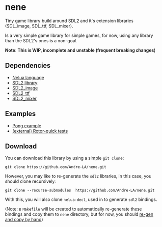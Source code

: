 # nene
Tiny game library build around SDL2 and it's extension libraries (SDL_image, SDL_ttf, SDL_mixer).

Is a very simple game library for simple games, for now, using any library than the SDL2's ones is a
 non-goal.
 
**Note: This is WIP, incomplete and unstable (frequent breaking changes)**
 
## Dependencies
- [Nelua language](https://nelua.io/)
- [SDL2 library](https://www.libsdl.org/)
- [SDL2_image](https://www.libsdl.org/projects/SDL_image/)
- [SDL2_ttf](https://www.libsdl.org/projects/SDL_ttf/)
- [SDL2_mixer](https://www.libsdl.org/projects/SDL_mixer/)

## Examples
- [Pong example](examples/pong.nelua)
- [(external) Rotor-quick tests](https://github.com/Andre-LA/rotor-quick/tree/sdl2-refactor/tests)
 
## Download
You can download this library by using a simple `git clone`:
```
git clone https://github.com/Andre-LA/nene.git
```

However, you may like to re-generate the `sdl2` libraries, in this case, you should clone recursively:
```
git clone --recurse-submodules  https://github.com/Andre-LA/nene.git
```
With this, you will also clone `nelua-decl`, used in to generate `sdl2` bindings.

(Note: a `Makefile` will be created to automatically re-generate these bindings and copy them to
 `nene` directory, but for now, you should [re-gen and copy by hand](https://github.com/edubart/nelua-decl#how-to-generate-bindings))
 